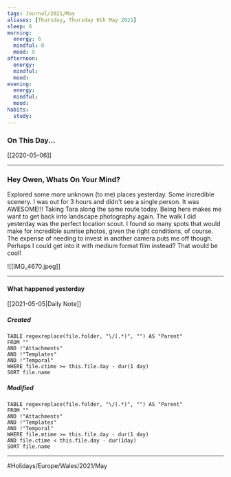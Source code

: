```yaml
---
tags: Journal/2021/May
aliases: [Thursday, Thursday 6th May 2021]
sleep: 6
morning:
  energy: 6
  mindful: 8
  mood: 9
afternoon:
  energy:
  mindful:
  mood:
evening:
  energy:
  mindful:
  mood:
habits:
  study:
---
```


### On This Day...

[[2020-05-06]]

---

### Hey Owen, Whats On Your Mind? 
Explored some more unknown (to me) places yesterday. Some incredible scenery. I was out for 3 hours and didn't see a single person. It was AWESOME!!! Taking Tara along the same route today. Being here makes me want to get back into landscape photography again. The walk I did yesterday was the perfect location scout. I found so many spots that would make for incredible sunrise photos, given the right conditions, of course. The expense of needing to invest in another camera puts me off though. Perhaps I could get into it with medium format film instead? That would be cool!

![[IMG_4670.jpeg]]

---
#### What happened yesterday

[[2021-05-05|Daily Note]]

##### Created

```dataview
TABLE regexreplace(file.folder, "\/(.*)", "") AS "Parent"
FROM ""
AND !"Attachments"
AND !"Templates"
AND !"Temporal"
WHERE file.ctime >= this.file.day - dur(1 day)
SORT file.name
```

##### Modified

```dataview
TABLE regexreplace(file.folder, "\/(.*)", "") AS "Parent"
FROM ""
AND !"Attachments"
AND !"Templates"
AND !"Temporal"
WHERE file.mtime >= this.file.day - dur(1 day)
AND file.ctime < this.file.day - dur(1day)
SORT file.name
```

---


#Holidays/Europe/Wales/2021/May 




